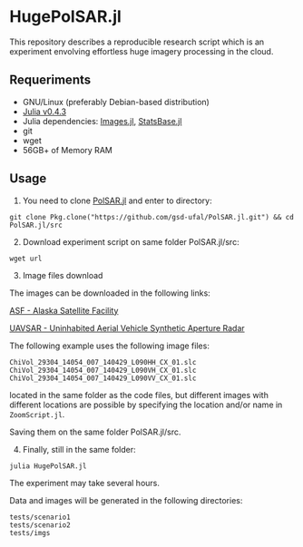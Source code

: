 # HugePolSAR.jl

This repository describes a reproducible research script which is an experiment envolving effortless huge imagery processing in the cloud.

## Requeriments

* GNU/Linux (preferably Debian-based distribution)
* [Julia v0.4.3](http://julialang.org/downloads/)
* Julia dependencies: [Images.jl](https://github.com/timholy/Images.jl), [StatsBase.jl](https://github.com/JuliaStats/StatsBase.jl)
* git
* wget
* 56GB+ of Memory RAM

## Usage

1. You need to clone [PolSAR.jl](https://github.com/gsd-ufal/PolSAR.jl.git) and enter to directory:

```
git clone Pkg.clone("https://github.com/gsd-ufal/PolSAR.jl.git") && cd PolSAR.jl/src
```

2. Download experiment script on same folder PolSAR.jl/src:

```
wget url
```

3. Image files download

The images can be downloaded in the following links:

[ASF - Alaska Satellite Facility](https://vertex.daac.asf.alaska.edu/#)

[UAVSAR - Uninhabited Aerial Vehicle Synthetic Aperture Radar](http://uavsar.jpl.nasa.gov/cgi-bin/download.pl)

The following example uses the following image files:

```
ChiVol_29304_14054_007_140429_L090HH_CX_01.slc
ChiVol_29304_14054_007_140429_L090VH_CX_01.slc
ChiVol_29304_14054_007_140429_L090VV_CX_01.slc
```
 
located in the same folder as the code files, but different images with different locations are possible by specifying the location and/or name in `ZoomScript.jl`.

Saving them  on the same folder PolSAR.jl/src. 

4. Finally, still in the same folder:

```
julia HugePolSAR.jl
```

The experiment may take several hours.

Data and images will be generated in the following directories:

```
tests/scenario1
tests/scenario2
tests/imgs
```
